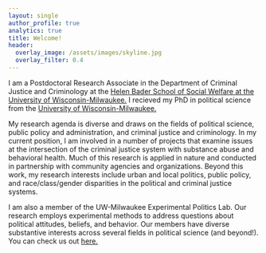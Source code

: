 ```yaml
---
layout: single
author_profile: true
analytics: true
title: Welcome!
header:
  overlay_image: /assets/images/skyline.jpg
  overlay_filter: 0.4
---	
```

I am a Postdoctoral Research Associate in the Department of Criminal Justice and Criminology at the <a href="https://uwm.edu/socialwelfare/">Helen Bader School of Social Welfare at the University of Wisconsin-Milwaukee.</a> I recieved my PhD in political science from the <a href="https://uwm.edu/political-science/">University of Wisconsin-Milwaukee.</a> 

My research agenda is diverse and draws on the fields of political science, public policy and administration, and criminal justice and criminology. In my current position, I am involved in a number of projects that examine issues at the intersection of the criminal justice system with substance abuse and behavioral health. Much of this research is applied in nature and conducted in partnership with community agencies and organizations. Beyond this work, my research interests include urban and local politics, public policy, and race/class/gender disparities in the political and criminal justice systems.

I am also a member of the UW-Milwaukee Experimental Politics Lab. Our research employs experimental methods to address questions about political attitudes, beliefs, and behavior. Our members have diverse substantive interests across several fields in political science (and beyond!). You can check us out <a href="https://experimentalpolitics.github.io">here.</a>

